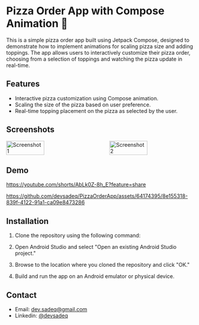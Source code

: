 # Pizza Order App with Compose Animation 🍕

This is a simple pizza order app built using Jetpack Compose, designed to demonstrate how to implement animations for scaling pizza size and adding toppings. The app allows users to interactively customize their pizza order, choosing from a selection of toppings and watching the pizza update in real-time.

## Features

- Interactive pizza customization using Compose animation.
- Scaling the size of the pizza based on user preference.
- Real-time topping placement on the pizza as selected by the user.

## Screenshots

<div style="display: flex; justify-content: space-between;">
  <img src="https://github.com/devsadeq/PizzaOrderApp/assets/64174395/b6252ce3-217c-4ec2-90cb-029f327998a4" alt="Screenshot 1" width="45%">
  <img src="https://github.com/devsadeq/PizzaOrderApp/assets/64174395/08dd74a6-7fef-47ac-b10c-043a199dfac2" alt="Screenshot 2" width="45%">
</div>

## Demo
https://youtube.com/shorts/AbLk0Z-8h_E?feature=share

https://github.com/devsadeq/PizzaOrderApp/assets/64174395/8e155318-839f-4122-91a1-ca09e8473286

## Installation

1. Clone the repository using the following command:

2. Open Android Studio and select "Open an existing Android Studio project."

3. Browse to the location where you cloned the repository and click "OK."

4. Build and run the app on an Android emulator or physical device.

## Contact

- Email: dev.sadeq@gmail.com
- Linkedin: [@devsadeq](https://www.linkedin.com/in/devsadeq/)
